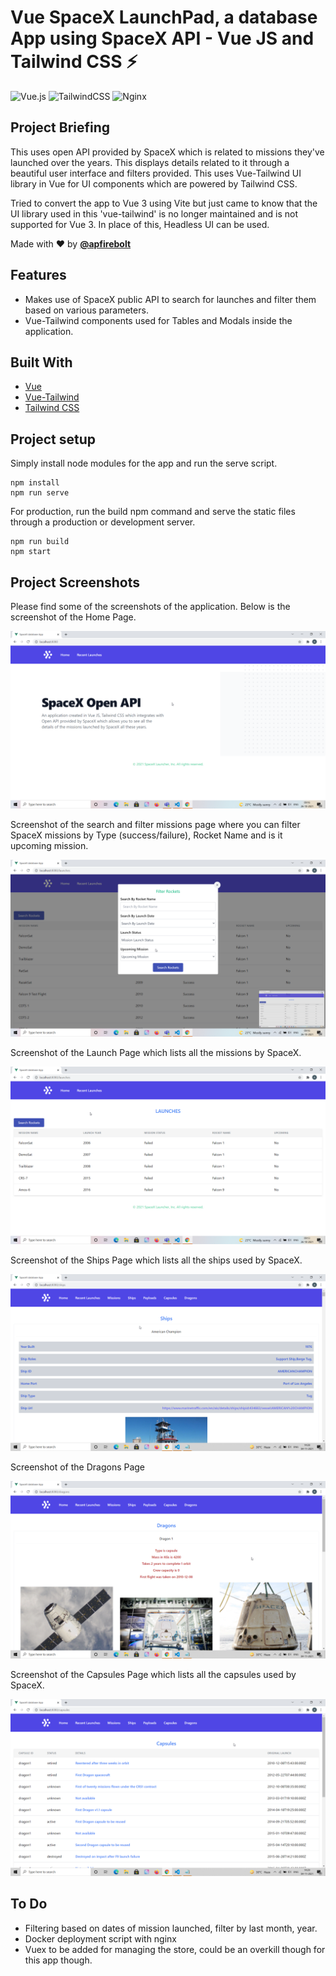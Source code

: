 # Vue SpaceX LaunchPad, a database App using SpaceX API - Vue JS and Tailwind CSS ⚡️

![Vue.js](https://img.shields.io/badge/vuejs-%2335495e.svg?style=for-the-badge&logo=vuedotjs&logoColor=%234FC08D)
![TailwindCSS](https://img.shields.io/badge/tailwindcss-%2338B2AC.svg?style=for-the-badge&logo=tailwind-css&logoColor=white)
![Nginx](https://img.shields.io/badge/nginx-%23009639.svg?style=for-the-badge&logo=nginx&logoColor=white)

## Project Briefing

This uses open API provided by SpaceX which is related to missions they've launched over the years. This displays details related to it through a beautiful user interface and filters provided. This uses Vue-Tailwind UI library in Vue for UI components which are powered by Tailwind CSS.

Tried to convert the app to Vue 3 using Vite but just came to know that the UI library used in this 'vue-tailwind' is no longer maintained and is not supported for Vue 3. In place of this, Headless UI can be used.

Made with ❤️ by **[@apfirebolt](https://github.com/Apfirebolt/)**
## Features

- Makes use of SpaceX public API to search for launches and filter them based on various parameters. 
- Vue-Tailwind components used for Tables and Modals inside the application. 

## Built With

* [Vue](https://vuejs.org//)
* [Vue-Tailwind](https://www.vue-tailwind.com//)
* [Tailwind CSS](https://tailwindcss.com//)

## Project setup

Simply install node modules for the app and run the serve script.

```
npm install
npm run serve
```

For production, run the build npm command and serve the static files through a production or development server.

```
npm run build
npm start
```

## Project Screenshots

Please find some of the screenshots of the application. Below is the screenshot of the Home Page.

![alt text](./screenshots/homepage.png)

Screenshot of the search and filter missions page where you can filter SpaceX missions by Type (success/failure), Rocket Name and 
is it upcoming mission.

![alt text](./screenshots/filter_rockets.png)

Screenshot of the Launch Page which lists all the missions by SpaceX.

![alt text](./screenshots/launch_page.png)

Screenshot of the Ships Page which lists all the ships used by SpaceX.

![alt text](./screenshots/ships.png)

Screenshot of the Dragons Page

![alt text](./screenshots/dragons.png)

Screenshot of the Capsules Page which lists all the capsules used by SpaceX.

![alt text](./screenshots/capsules.png)

## To Do

- Filtering based on dates of mission launched, filter by last month, year.
- Docker deployment script with nginx 
- Vuex to be added for managing the store, could be an overkill though for this app though. 

